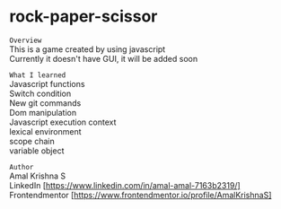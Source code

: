 # rock-paper-scissor

`Overview`   
This is a game created by using javascript   
Currently it doesn't have GUI, it will be added soon  

`What I learned`  
Javascript functions  
Switch condition  
New git commands  
Dom manipulation  
Javascript execution context  
lexical environment  
scope chain  
variable object  

`Author`  
Amal Krishna S   
LinkedIn [https://www.linkedin.com/in/amal-amal-7163b2319/]  
Frontendmentor [https://www.frontendmentor.io/profile/AmalKrishnaS]  
